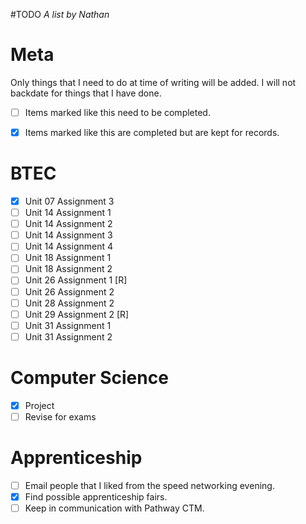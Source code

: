 #TODO
*A list by Nathan*

# Meta
Only things that I need to do at time of writing will be added. I will not backdate for things that I have done.

* [ ] Items marked like this need to be completed.

* [x] Items marked like this are completed but are kept for records.

# BTEC
* [x] Unit 07 Assignment 3
* [ ] Unit 14 Assignment 1
* [ ] Unit 14 Assignment 2
* [ ] Unit 14 Assignment 3
* [ ] Unit 14 Assignment 4
* [ ] Unit 18 Assignment 1
* [ ] Unit 18 Assignment 2
* [ ] Unit 26 Assignment 1 [R]
* [ ] Unit 26 Assignment 2
* [ ] Unit 28 Assignment 2
* [ ] Unit 29 Assignment 2 [R]
* [ ] Unit 31 Assignment 1
* [ ] Unit 31 Assignment 2

# Computer Science
* [x] Project
* [ ] Revise for exams

# Apprenticeship
* [ ] Email people that I liked from the speed networking evening.
* [x] Find possible apprenticeship fairs.
* [ ] Keep in communication with Pathway CTM.
